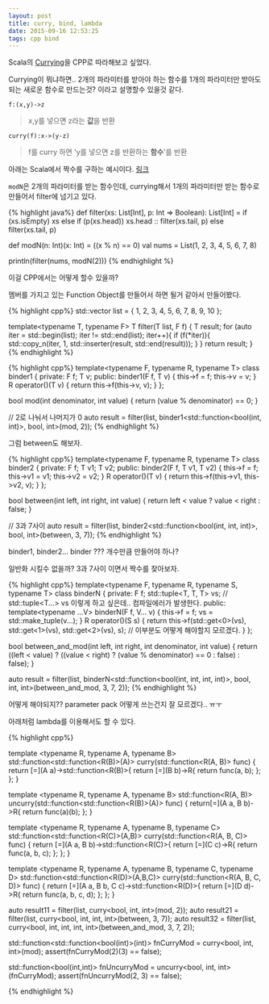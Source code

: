 ```yaml
---
layout: post
title: curry, bind, lambda
date: 2015-09-16 12:53:25
tags: cpp bind
---
```


Scala의 [Currying](https://en.wikipedia.org/wiki/Currying)을 CPP로 따라해보고 싶었다. 

Currying이 뭐냐하면.. 2개의 파라미터를 받아야 하는 함수를 1개의 파라미터만 받아도 되는 새로운 함수로 만드는것? 이라고 설명할수 있을것 같다.

`f:(x,y)->z` 

> x,y를 넣으면 z라는 **값**을 반환

`curry(f):x->(y-z)` 

> f를 curry 하면 'y를 넣으면 z를 반환하는 **함수**'를 반환


아래는 Scala에서 짝수를 구하는 예시이다. [링크](http://docs.scala-lang.org/ko/tutorials/tour/currying.html)

`modN`은 2개의 파라미터를 받는 함수인데, currying해서 1개의 파라미터만 받는 함수로 만들어서 filter에 넘기고 있다.

{% highlight java%}
def filter(xs: List[Int], p: Int => Boolean): List[Int] =
    if (xs.isEmpty) xs
    else if (p(xs.head)) xs.head :: filter(xs.tail, p)
    else filter(xs.tail, p)

def modN(n: Int)(x: Int) = ((x % n) == 0)
val nums = List(1, 2, 3, 4, 5, 6, 7, 8)

println(filter(nums, modN(2)))
{% endhighlight %}

이걸 CPP에서는 어떻게 할수 있을까?

멤버를 가지고 있는 Function Object를 만들어서 하면 될거 같아서 만들어봤다.

{% highlight cpp%}
std::vector<int> list = { 1, 2, 3, 4, 5, 6, 7, 8, 9, 10 };

template<typename T, typename F>
T filter(T list, F f)
{
	T result;
	for (auto iter = std::begin(list); iter != std::end(list); iter++){
		if (f(*iter)){
			std::copy_n(iter, 1, std::inserter(result, std::end(result)));
		}
	}
	return result;
}
{% endhighlight %}

{% highlight cpp%}
template<typename F, typename R, typename T>
class binder1
{
private:
	F f;
	T v;
public:
	binder1(F f, T v)
	{
		this->f = f;
		this->v = v;
	}
	R operator()(T v)
	{
		return this->f(this->v, v);
	}
};

bool mod(int denominator, int value)
{
	return (value % denominator) == 0;
}

// 2로 나눠서 나머지가 0
auto result = filter(list, binder1<std::function<bool(int, int)>, bool, int>(mod, 2));
{% endhighlight %}

그럼 between도 해보자.

{% highlight cpp%}
template<typename F, typename R, typename T>
class binder2
{
private:
	F f;
	T v1;
	T v2;
public:
	binder2(F f, T v1, T v2)
	{
		this->f = f;
		this->v1 = v1;
		this->v2 = v2;
	}
	R operator()(T v)
	{
		return this->f(this->v1, this->v2, v);
	}
};

bool between(int left, int right, int value)
{
	return left < value ? value < right : false;
}

// 3과 7사이
auto result = filter(list, binder2<std::function<bool(int, int, int)>, bool, int>(between, 3, 7));
{% endhighlight %}

binder1, binder2... binder ??? 개수만큼 만들어야 하나?

일반화 시킬수 없을까? 3과 7사이 이면서 짝수를 찾아보자.

{% highlight cpp%}
template<typename F, typename R, typename S, typename T>
class binderN
{
private:
	F f;
	std::tuple<T, T, T> vs;  // std::tuple<T...> vs 이렇게 하고 싶은데.. 컴파일에러가 발생한다.
public:
	template<typename ...V>
	binderN(F f, V... v)
	{
		this->f = f;
		vs = std::make_tuple(v...);
	}
	R operator()(S s)
	{
		return this->f(std::get<0>(vs), std::get<1>(vs), std::get<2>(vs), s);  // 이부분도 어떻게 해야할지 모르겠다.
	}
};

bool between_and_mod(int left, int right, int denominator, int value)
{
	return ((left < value) ? ((value < right) ? (value % denominator) == 0 : false) : false);
}

auto result = filter(list, binderN<std::function<bool(int, int, int, int)>, bool, int, int>(between_and_mod, 3, 7, 2));
{% endhighlight %}

어떻게 해야되지?? parameter pack 어떻게 쓰는건지 잘 모르겠다.. ㅠㅜ

아래처럼 lambda를 이용해서도 할 수 있다.

{% highlight cpp%}

template <typename R, typename A, typename B>
std::function<std::function<R(B)>(A)> curry(std::function<R(A, B)> func)
{
	return [=](A a)->std::function<R(B)>{
		return [=](B b)->R{
			return func(a, b);
		};
	};
}

template <typename R, typename A, typename B>
std::function<R(A, B)> uncurry(std::function<std::function<R(B)>(A)> func)
{
	return[=](A a, B b)->R{
		return func(a)(b);
	};
}

template <typename R, typename A, typename B, typename C>
std::function<std::function<R(C)>(A,B)> curry(std::function<R(A, B, C)> func)
{
	return [=](A a, B b)->std::function<R(C)>{
		return [=](C c)->R{
			return func(a, b, c);
		};
	};
}

template <typename R, typename A, typename B, typename C, typename D>
std::function<std::function<R(D)>(A,B,C)> curry(std::function<R(A, B, C, D)> func)
{
	return [=](A a, B b, C c)->std::function<R(D)>{
		return [=](D d)->R{
			return func(a, b, c, d);
		};
	};
}

auto result11 = filter(list, curry<bool, int, int>(mod, 2));
auto result21 = filter(list, curry<bool, int, int, int>(between, 3, 7));
auto result32 = filter(list, curry<bool, int, int, int, int>(between_and_mod, 3, 7, 2));

std::function<std::function<bool(int)>(int)> fnCurryMod = curry<bool, int, int>(mod);
assert(fnCurryMod(2)(3) == false);

std::function<bool(int,int)> fnUncurryMod = uncurry<bool, int, int>(fnCurryMod);
assert(fnUncurryMod(2, 3) == false);

{% endhighlight %}

